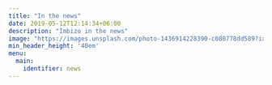 ```yaml
---
title: "In the news"
date: 2019-05-12T12:14:34+06:00
description: "Imbizo in the news"
image: "https://images.unsplash.com/photo-1436914228390-c080778dd589?ixlib=rb-1.2.1&ixid=MnwxMjA3fDB8MHxwaG90by1wYWdlfHx8fGVufDB8fHx8&auto=format&fit=crop&w=1500&q=80"
min_header_height: '40em'
menu: 
  main:
    identifier: news
---
```

